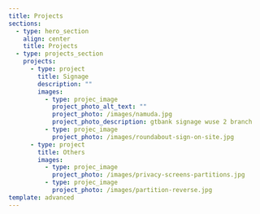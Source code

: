 ```yaml
---
title: Projects
sections:
  - type: hero_section
    align: center
    title: Projects
  - type: projects_section
    projects:
      - type: project
        title: Signage
        description: ""
        images:
          - type: projec_image
            project_photo_alt_text: ""
            project_photo: /images/namuda.jpg
            project_photo_description: gtbank signage wuse 2 branch
          - type: projec_image
            project_photo: /images/roundabout-sign-on-site.jpg
      - type: project
        title: Others
        images:
          - type: projec_image
            project_photo: /images/privacy-screens-partitions.jpg
          - type: projec_image
            project_photo: /images/partition-reverse.jpg
template: advanced
---
```

